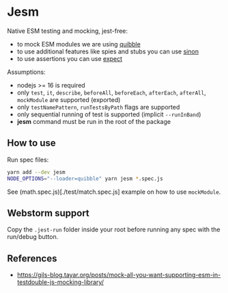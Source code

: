 # Jesm

Native ESM testing and mocking, jest-free:
- to mock ESM modules we are using [quibble](https://www.npmjs.com/package/quibble)
- to use additional features like spies and stubs you can use [sinon](https://sinonjs.org/releases/v12.0.1/)
- to use assertions you can use [expect](https://www.npmjs.com/package/expect)

Assumptions:
- nodejs >= 16 is required
- only `test`, `it`, `describe`, `beforeAll`, `beforeEach`, `afterEach`, `afterAll`, `mockModule` are supported (exported)
- only `testNamePattern`, `runTestsByPath` flags are supported
- only sequential running of test is supported (implicit `--runInBand`)
- **jesm** command must be run in the root of the package

## How to use

Run spec files:
```sh
yarn add --dev jesm
NODE_OPTIONS="--loader=quibble" yarn jesm *.spec.js
```

See (math.spec.js)[./test/match.spec.js] example on how to use `mockModule`.

## Webstorm support

Copy the `.jest-run` folder inside your root before running any spec with the run/debug button.

## References
- <https://gils-blog.tayar.org/posts/mock-all-you-want-supporting-esm-in-testdouble-js-mocking-library/>